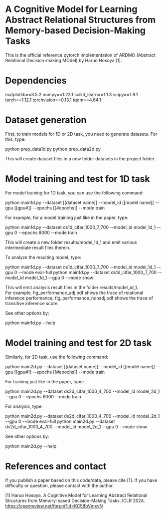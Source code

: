 # A Cognitive Model for Learning Abstract Relational Structures from Memory-based Decision-Making Tasks

This is the official reference pytorch implementation of ARDMO (Abstract Relational Decision-making MOdel) by Haruo Hosoya [1].

# Dependencies

matplotlib==3.5.2
numpy==1.23.1
scikit_learn==1.1.3
scipy==1.9.1
torch==1.12.1
torchvision==0.13.1
tqdm==4.64.1

# Dataset generation

First, to train models for 1D or 2D task, you need to generate datasets.  For this, type:

 python prep_data1d.py
 python prep_data2d.py
 
This will create dataset files in a new folder datasets in the project folder.

# Model training and test for 1D task

For model training for 1D task, you can use the following command:

 python main1d.py --dataset [[dataset name]] --model_id [[model name]] --gpu [[gpu#]] --epochs [[#epochs]] --mode train

For example, for a model training just like in the paper, type:

 python main1d.py --dataset ds1d_cifar_1000_7_700 --model_id model_1d_1 --gpu 0 --epochs 8000 --mode train

This will create a new folder results/model_1d_1 and emit various intermediate result files therein.

To analyze the resulting model, type:

 python main1d.py --dataset ds1d_cifar_1000_7_700 --model_id model_1d_1 --gpu 0 --mode eval-full
 python main1d.py --dataset ds1d_cifar_1000_7_700 --model_id model_1d_1 --gpu 0 --mode show

This will emit analysis result files in the folder results/model_id_1.  
For example, fig_performance_adj.pdf shows the trace of relational inference performance; 
fig_performance_nonadj.pdf shows the trace of transitive inference score.

See other options by:

 python main1d.py --help

# Model training and test for 2D task

Similarly, for 2D task, use the following command:

  python main2d.py --dataset [[dataset name]] --model_id [[model name]] --gpu [[gpu#]] --epochs [[#epochs]] --mode train

For training just like in the paper, type:

  python main2d.py --dataset ds2d_cifar_1000_4_700 --model_id model_2d_1 --gpu 0 --epochs 6000 --mode train

For analysis, type:

 python main2d.py --dataset ds2d_cifar_1000_4_700 --model_id model_2d_1 --gpu 0 --mode eval-full
 python main2d.py --dataset ds2d_cifar_1000_4_700 --model_id model_2d_1 --gpu 0 --mode show

See other options by:

 python main2d.py --help

# References and contact
If you publish a paper based on this code/data, please cite [1].  If you have difficulty or question, please contact with the author.

[1] Haruo Hosoya.  A Cognitive Model for Learning Abstract Relational Structures from Memory-based Decision-Making Tasks.   ICLR 2024.  https://openreview.net/forum?id=KC58bVmxyN



